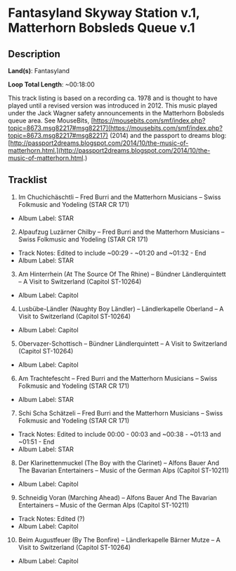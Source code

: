 # Fantasyland Skyway Station v.1, Matterhorn Bobsleds Queue v.1

## Description

**Land(s)**: Fantasyland

**Loop Total Length**: ~00:18:00

This track listing is based on a recording ca. 1978 and is thought to have played until a revised version was introduced in 2012. This music played under the Jack Wagner safety announcements in the Matterhorn Bobsleds queue area. See MouseBits, [https://mousebits.com/smf/index.php?topic=8673.msg82217#msg82217](https://mousebits.com/smf/index.php?topic=8673.msg82217#msg82217) (2014) and the passport to dreams blog: [http://passport2dreams.blogspot.com/2014/10/the-music-of-matterhorn.html.](http://passport2dreams.blogspot.com/2014/10/the-music-of-matterhorn.html.)

## Tracklist

1. Im Chuchichäschtli – Fred Burri and the Matterhorn Musicians – Swiss Folkmusic and Yodeling (STAR CR 171)
- Album Label: STAR

2. Alpaufzug Luzärner Chilby – Fred Burri and the Matterhorn Musicians – Swiss Folkmusic and Yodeling (STAR CR 171)
- Track Notes: Edited to include ~00:29 - ~01:20 and ~01:32 - End
- Album Label: STAR

3. Am Hinterrhein (At The Source Of The Rhine) – Bündner Ländlerquintett – A Visit to Switzerland (Capitol ST-10264)
- Album Label: Capitol

4. Lusbübe-Ländler (Naughty Boy Ländler) – Ländlerkapelle Oberland – A Visit to Switzerland (Capitol ST-10264)
- Album Label: Capitol

5. Obervazer-Schottisch – Bündner Ländlerquintett – A Visit to Switzerland (Capitol ST-10264)
- Album Label: Capitol

6. Am Trachtefescht – Fred Burri and the Matterhorn Musicians – Swiss Folkmusic and Yodeling (STAR CR 171)
- Album Label: STAR

7. Schi Scha Schätzeli – Fred Burri and the Matterhorn Musicians – Swiss Folkmusic and Yodeling (STAR CR 171)
- Track Notes: Edited to include 00:00 - 00:03 and ~00:38 - ~01:13 and ~01:51 - End
- Album Label: STAR

8. Der Klarinettenmuckel (The Boy with the Clarinet) – Alfons Bauer And The Bavarian Entertainers – Music of the German Alps (Capitol ST-10211)
- Album Label: Capitol

9. Schneidig Voran (Marching Ahead) – Alfons Bauer And The Bavarian Entertainers – Music of the German Alps (Capitol ST-10211)
- Track Notes: Edited (?)
- Album Label: Capitol

10. Beim Augustfeuer (By The Bonfire) – Ländlerkapelle Bärner Mutze – A Visit to Switzerland (Capitol ST-10264)
- Album Label: Capitol
